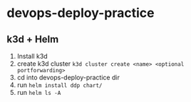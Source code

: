 # devops-deploy-practice

## k3d + Helm

1) Install k3d
2) create k3d cluster `k3d cluster create <name> <optional portforwarding>`
3) cd into devops-deploy-practice dir
4) run `helm install ddp chart/`
5) run `helm ls -A`
